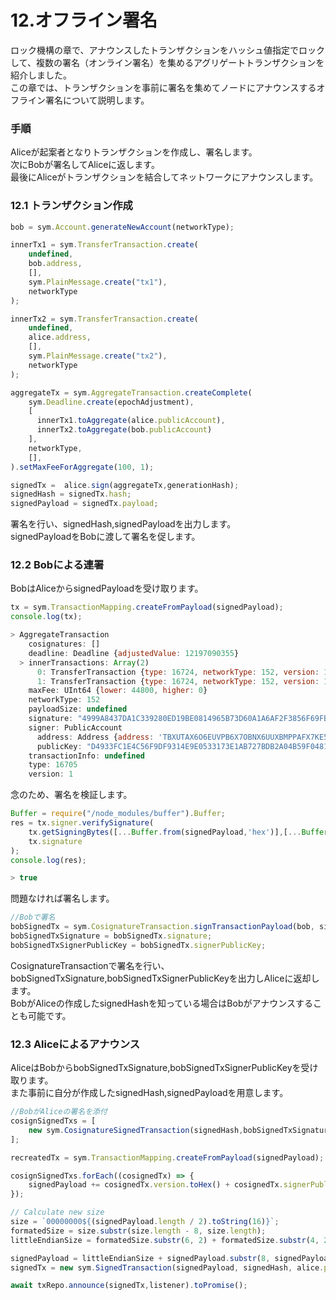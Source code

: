 # 12.オフライン署名
ロック機構の章で、アナウンスしたトランザクションをハッシュ値指定でロックして、複数の署名（オンライン署名）を集めるアグリゲートトランザクションを紹介しました。  
この章では、トランザクションを事前に署名を集めてノードにアナウンスするオフライン署名について説明します。  

### 手順

Aliceが起案者となりトランザクションを作成し、署名します。  
次にBobが署名してAliceに返します。  
最後にAliceがトランザクションを結合してネットワークにアナウンスします。  


### 12.1 トランザクション作成
```js
bob = sym.Account.generateNewAccount(networkType);

innerTx1 = sym.TransferTransaction.create(
    undefined,
    bob.address, 
    [],
    sym.PlainMessage.create("tx1"),
    networkType
);

innerTx2 = sym.TransferTransaction.create(
    undefined,
    alice.address, 
    [],
    sym.PlainMessage.create("tx2"),
    networkType
);

aggregateTx = sym.AggregateTransaction.createComplete(
    sym.Deadline.create(epochAdjustment),
    [
      innerTx1.toAggregate(alice.publicAccount),
      innerTx2.toAggregate(bob.publicAccount)
    ],
    networkType,
    [],
).setMaxFeeForAggregate(100, 1);

signedTx =  alice.sign(aggregateTx,generationHash);
signedHash = signedTx.hash;
signedPayload = signedTx.payload;
```

署名を行い、signedHash,signedPayloadを出力します。  
signedPayloadをBobに渡して署名を促します。  

### 12.2 Bobによる連署

BobはAliceからsignedPayloadを受け取ります。

```js
tx = sym.TransactionMapping.createFromPayload(signedPayload);
console.log(tx);

> AggregateTransaction
    cosignatures: []
    deadline: Deadline {adjustedValue: 12197090355}
  > innerTransactions: Array(2)
      0: TransferTransaction {type: 16724, networkType: 152, version: 1, deadline: Deadline, maxFee: UInt64, …}
      1: TransferTransaction {type: 16724, networkType: 152, version: 1, deadline: Deadline, maxFee: UInt64, …}
    maxFee: UInt64 {lower: 44800, higher: 0}
    networkType: 152
    payloadSize: undefined
    signature: "4999A8437DA1C339280ED19BE0814965B73D60A1A6AF2F3856F69FBFF9C7123427757247A231EB89BB8844F37AC6F7559F859E2FDE39B8FA58A57F36DDB3B505"
    signer: PublicAccount
      address: Address {address: 'TBXUTAX6O6EUVPB6X7OBNX6UUXBMPPAFX7KE5TQ', networkType: 152}
      publicKey: "D4933FC1E4C56F9DF9314E9E0533173E1AB727BDB2A04B59F048124E93BEFBD2"
    transactionInfo: undefined
    type: 16705
    version: 1
```

念のため、署名を検証します。
```js
Buffer = require("/node_modules/buffer").Buffer;
res = tx.signer.verifySignature(
    tx.getSigningBytes([...Buffer.from(signedPayload,'hex')],[...Buffer.from(generationHash,'hex')]),
    tx.signature
);
console.log(res);

> true
```


問題なければ署名します。
```js
//Bobで署名
bobSignedTx = sym.CosignatureTransaction.signTransactionPayload(bob, signedPayload, generationHash);
bobSignedTxSignature = bobSignedTx.signature;
bobSignedTxSignerPublicKey = bobSignedTx.signerPublicKey;
```

CosignatureTransactionで署名を行い、bobSignedTxSignature,bobSignedTxSignerPublicKeyを出力しAliceに返却します。  
BobがAliceの作成したsignedHashを知っている場合はBobがアナウンスすることも可能です。  

### 12.3 Aliceによるアナウンス

AliceはBobからbobSignedTxSignature,bobSignedTxSignerPublicKeyを受け取ります。  
また事前に自分が作成したsignedHash,signedPayloadを用意します。  

```js
//BobがAliceの署名を添付
cosignSignedTxs = [
    new sym.CosignatureSignedTransaction(signedHash,bobSignedTxSignature,bobSignedTxSignerPublicKey)
];

recreatedTx = sym.TransactionMapping.createFromPayload(signedPayload);

cosignSignedTxs.forEach((cosignedTx) => {
    signedPayload += cosignedTx.version.toHex() + cosignedTx.signerPublicKey + cosignedTx.signature;
});

// Calculate new size
size = `00000000${(signedPayload.length / 2).toString(16)}`;
formatedSize = size.substr(size.length - 8, size.length);
littleEndianSize = formatedSize.substr(6, 2) + formatedSize.substr(4, 2) + formatedSize.substr(2, 2) + formatedSize.substr(0, 2);

signedPayload = littleEndianSize + signedPayload.substr(8, signedPayload.length - 8);
signedTx = new sym.SignedTransaction(signedPayload, signedHash, alice.publicKey, recreatedTx.type, recreatedTx.networkType);

await txRepo.announce(signedTx,listener).toPromise();
